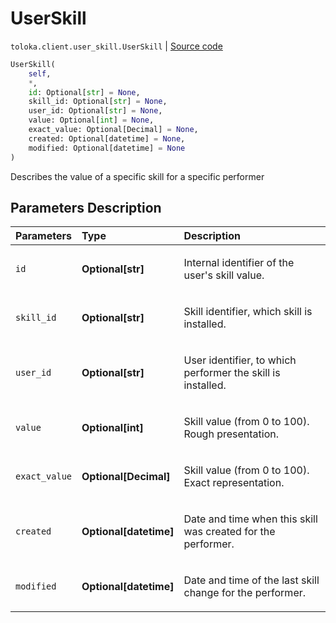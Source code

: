 # UserSkill
`toloka.client.user_skill.UserSkill` | [Source code](https://github.com/Toloka/toloka-kit/blob/v0.1.25/src/client/user_skill.py#L29)

```python
UserSkill(
    self,
    *,
    id: Optional[str] = None,
    skill_id: Optional[str] = None,
    user_id: Optional[str] = None,
    value: Optional[int] = None,
    exact_value: Optional[Decimal] = None,
    created: Optional[datetime] = None,
    modified: Optional[datetime] = None
)
```

Describes the value of a specific skill for a specific performer

## Parameters Description

| Parameters | Type | Description |
| :----------| :----| :-----------|
`id`|**Optional\[str\]**|<p>Internal identifier of the user&#x27;s skill value.</p>
`skill_id`|**Optional\[str\]**|<p>Skill identifier, which skill is installed.</p>
`user_id`|**Optional\[str\]**|<p>User identifier, to which performer the skill is installed.</p>
`value`|**Optional\[int\]**|<p>Skill value (from 0 to 100). Rough presentation.</p>
`exact_value`|**Optional\[Decimal\]**|<p>Skill value (from 0 to 100). Exact representation.</p>
`created`|**Optional\[datetime\]**|<p>Date and time when this skill was created for the performer.</p>
`modified`|**Optional\[datetime\]**|<p>Date and time of the last skill change for the performer.</p>
